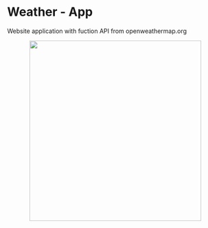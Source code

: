 # Weather - App
Website application with fuction API from openweathermap.org 
<p align = "center">
  <img src ="https://user-images.githubusercontent.com/56548420/109396780-69305400-7933-11eb-8d60-d6f93b20baf8.PNG"
       width="400" height="420">
  </p>
